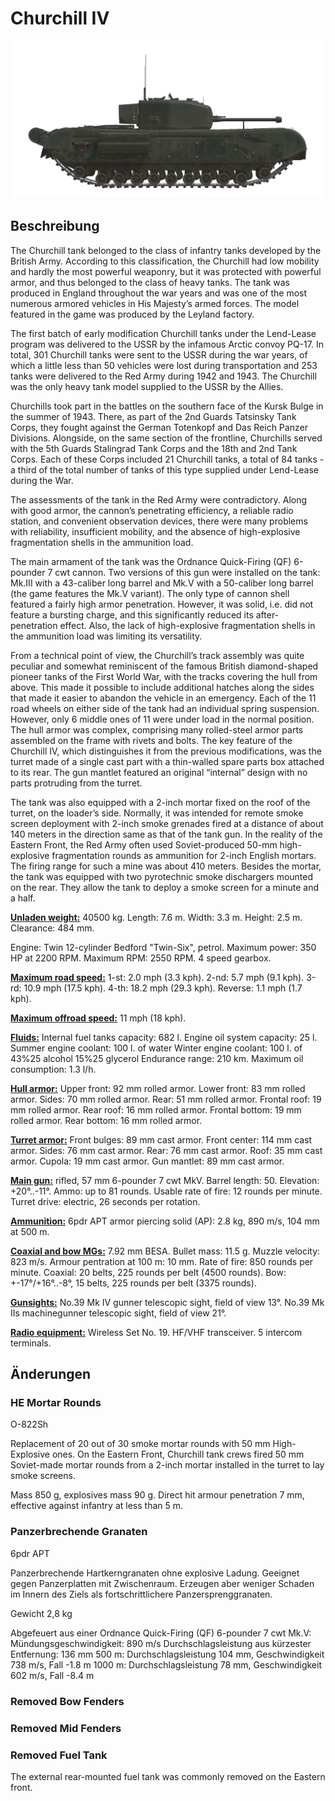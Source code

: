 # Churchill IV

![_churchill-iv](../images/_churchill-iv.png)

## Beschreibung

The Churchill tank belonged to the class of infantry tanks developed by the British Army. According to this classification, the Churchill had low mobility and hardly the most powerful weaponry, but it was protected with powerful armor, and thus belonged to the class of heavy tanks. The tank was produced in England throughout the war years and was one of the most numerous armored vehicles in His Majesty’s armed forces. The model featured in the game was produced by the Leyland factory.

The first batch of early modification Churchill tanks under the Lend-Lease program was delivered to the USSR by the infamous Arctic convoy PQ-17. In total, 301 Churchill tanks were sent to the USSR during the war years, of which a little less than 50 vehicles were lost during transportation and 253 tanks were delivered to the Red Army during 1942 and 1943. The Churchill was the only heavy tank model supplied to the USSR by the Allies.

Churchills took part in the battles on the southern face of the Kursk Bulge in the summer of 1943. There, as part of the 2nd Guards Tatsinsky Tank Corps, they fought against the German Totenkopf and Das Reich Panzer Divisions. Alongside, on the same section of the frontline, Churchills served with the 5th Guards Stalingrad Tank Corps and the 18th and 2nd Tank Corps. Each of these Corps included 21 Churchill tanks, a total of 84 tanks - a third of the total number of tanks of this type supplied under Lend-Lease during the War.

The assessments of the tank in the Red Army were contradictory. Along with good armor, the cannon’s penetrating efficiency, a reliable radio station, and convenient observation devices, there were many problems with reliability, insufficient mobility, and the absence of high-explosive fragmentation shells in the ammunition load.

The main armament of the tank was the Ordnance Quick-Firing (QF) 6-pounder 7 cwt cannon. Two versions of this gun were installed on the tank: Mk.III with a 43-caliber long barrel and Mk.V with a 50-caliber long barrel (the game features the Mk.V variant). The only type of cannon shell featured a fairly high armor penetration. However, it was solid, i.e. did not feature a bursting charge, and this significantly reduced its after-penetration effect. Also, the lack of high-explosive fragmentation shells in the ammunition load was limiting its versatility.

From a technical point of view, the Churchill’s track assembly was quite peculiar and somewhat reminiscent of the famous British diamond-shaped pioneer tanks of the First World War, with the tracks covering the hull from above. This made it possible to include additional hatches along the sides that made it easier to abandon the vehicle in an emergency. Each of the 11 road wheels on either side of the tank had an individual spring suspension. However, only 6 middle ones of 11 were under load in the normal position. The hull armor was complex, comprising many rolled-steel armor parts assembled on the frame with rivets and bolts. The key feature of the Churchill IV, which distinguishes it from the previous modifications, was the turret made of a single cast part with a thin-walled spare parts box attached to its rear. The gun mantlet featured an original “internal” design with no parts protruding from the turret.

The tank was also equipped with a 2-inch mortar fixed on the roof of the turret, on the loader’s side. Normally, it was intended for remote smoke screen deployment with 2-inch smoke grenades fired at a distance of about 140 meters in the direction same as that of the tank gun. In the reality of the Eastern Front, the Red Army often used Soviet-produced 50-mm high-explosive fragmentation rounds as ammunition for 2-inch English mortars. The firing range for such a mine was about 410 meters. Besides the mortar, the tank was equipped with two pyrotechnic smoke dischargers mounted on the rear. They allow the tank to deploy a smoke screen for a minute and a half.

<b><u>Unladen weight:</u></b> 40500 kg.
Length: 7.6 m.
Width: 3.3 m.
Height: 2.5 m.
Clearance: 484 mm.

Engine: Twin 12-cylinder Bedford "Twin-Six", petrol.
Maximum power: 350 HP at 2200 RPM.
Maximum RPM: 2550 RPM.
4 speed gearbox.

<b><u>Maximum road speed:</u></b>
1-st: 2.0 mph (3.3 kph).
2-nd: 5.7 mph (9.1 kph).
3-rd: 10.9 mph (17.5 kph).
4-th: 18.2 mph (29.3 kph).
Reverse: 1.1 mph (1.7 kph).

<b><u>Maximum offroad speed:</u></b> 11 mph (18 kph).

<b><u>Fluids:</u></b>
Internal fuel tanks capacity: 682 l.
Engine oil system capacity: 25 l.
Summer engine coolant: 100 l. of water
Winter engine coolant: 100 l. of 43%25 alcohol 15%25 glycerol
Endurance range: 210 km.
Maximum oil consumption: 1.3 l/h.

<b><u>Hull armor:</u></b>
Upper front: 92 mm rolled armor.
Lower front: 83 mm rolled armor.
Sides: 70 mm rolled armor.
Rear: 51 mm rolled armor.
Frontal roof: 19 mm rolled armor.
Rear roof: 16 mm rolled armor.
Frontal bottom: 19 mm rolled armor.
Rear bottom: 16 mm rolled armor.

<b><u>Turret armor:</u></b>
Front bulges: 89 mm cast armor.
Front center: 114 mm cast armor.
Sides: 76 mm cast armor.
Rear: 76 mm cast armor.
Roof: 35 mm cast armor.
Cupola: 19 mm cast armor.
Gun mantlet: 89 mm cast armor.

<b><u>Main gun:</u></b> rifled, 57 mm 6-pounder 7 cwt MkV.
Barrel length: 50.
Elevation: +20°..-11°.
Ammo: up to 81 rounds.
Usable rate of fire: 12 rounds per minute.
Turret drive: electric, 26 seconds per rotation.

<b><u>Ammunition:</u></b>
6pdr APT armor piercing solid (AP): 2.8 kg, 890 m/s, 104 mm at 500 m.

<b><u>Coaxial and bow MGs:</u></b> 7.92 mm BESA.
Bullet mass: 11.5 g.
Muzzle velocity: 823 m/s.
Armour pentration at 100 m: 10 mm.
Rate of fire: 850 rounds per minute.
Coaxial: 20 belts, 225 rounds per belt (4500 rounds).
Bow: +-17°/+16°..-8°, 15 belts, 225 rounds per belt (3375 rounds).

<b><u>Gunsights:</u></b>
No.39 Mk IV gunner telescopic sight, field of view 13°.
No.39 Mk IIs machinegunner telescopic sight, field of view 21°.

<b><u>Radio equipment:</u></b>
Wireless Set No. 19. HF/VHF transceiver.
5 intercom terminals.

## Änderungen


### HE Mortar Rounds

O-822Sh

Replacement of 20 out of 30 smoke mortar rounds with 50 mm High-Explosive ones. On the Eastern Front, Churchill tank crews fired 50 mm Soviet-made mortar rounds from a 2-inch mortar installed in the turret to lay smoke screens.

Mass 850 g, explosives mass 90 g.
Direct hit armour penetration 7 mm, effective against infantry at less than 5 m.


### Panzerbrechende Granaten

6pdr APT

Panzerbrechende Hartkerngranaten ohne explosive Ladung. Geeignet gegen Panzerplatten mit Zwischenraum. Erzeugen aber weniger Schaden im Innern des Ziels als fortschrittlichere Panzersprenggranaten.

Gewicht 2,8 kg

Abgefeuert aus einer Ordnance Quick-Firing (QF) 6-pounder 7 cwt Mk.V:
Mündungsgeschwindigkeit: 890 m/s
Durchschlagsleistung aus kürzester Entfernung: 136 mm
500 m: Durchschlagsleistung 104 mm, Geschwindigkeit 738 m/s, Fall -1.8 m
1000 m: Durchschlagsleistung 78 mm, Geschwindigkeit 602 m/s, Fall -8.4 m


### Removed Bow Fenders


### Removed Mid Fenders


### Removed Fuel Tank

The external rear-mounted fuel tank was commonly removed on the Eastern front.
